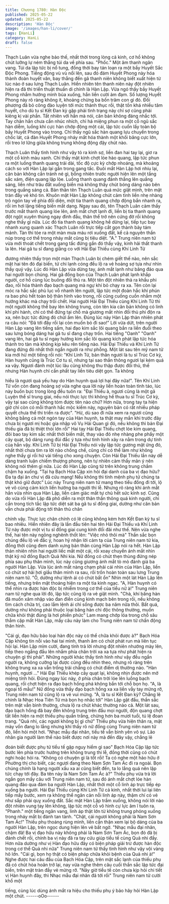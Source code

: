 ```yaml
---
title: Chương 1780: Hàn Độc
published: 2025-05-22
updated: 2025-05-22
description: 'Hàn Độc'
image: '/images/han-li/cover/'
tags: [HanLi]
category: HanLi
draft: false
---
```


Thạch Luân vừa nghe bảo thế, nhất thời trong lòng cả kinh, cơ hồ
không chút lưỡng lự ném thẳng túi da về phía sau.
"Phốc." Một âm thanh ngân vang.
Túi da lập tức bị nổ tung, đồng thời bay tán loạn ra một bầy Huyết
Sắc Độc Phong.
Tiếng động vù vù nổi lên, sau đó đám Huyết Phong này hóa thành
đoàn huyết vân, bay thẳng đến gã thanh niên không biết xuất hiện
từ lúc nào ở sau lưng Thạch Luân.
Hiển nhiên tên thanh niên này đột nhiên hiện ra đã thi triển thuật
thuấn di chính là Hàn Lập.
Vừa ngó thấy bầy Huyết Phong nhắm hướng mình bủa xuống,
hắn liền cười ảm đạm.
Số lượng Huyết Phong này rõ ràng không ít, khoảng chừng ba
bốn trăm con gì đó. Đối phương đã bỏ công đào luyện tới mức
thành thục rồi, thật tốn khá nhiều tâm huyết, cho dù tu sĩ Kết Đan
kỳ gặp phải tình trạng này chỉ sợ cũng phải kiêng kị vài phần.
Tất nhiên với hắn mà nói, căn bản không đáng nhắc tới.
Tay chân hắn chưa cần nhúc nhích, chỉ há miệng phun ra một cỗ
ngũ sắc hàn diễm, luồng khí cực hàn chớp động một cái, lập tức
cuốn lấy toàn bộ bầy Huyết Phong vào trong.
Chỉ thấy ngũ sắc hàn quang lưu chuyển trong chốc lát, cả đàn
Huyết Phong nháy mắt hóa thành một khối băng cực lớn, rồi treo
lơ lững giữa không trung không động đậy chút nào.

Thạch Luân thấy tình hình như vậy tỏ ra kinh sợ, liền đan hai tay
lại, giơ ra một cổ kính màu xanh.
Chỉ thấy mặt kính chợt lóe hào quang, lập tức phun ra một luồng
thanh quang trải dài, tốc độ cực kỳ chớp nhoáng, mà khoảng
cách so với Hàn Lập lại gần trong gang tấc.
Đuôi mắt Hàn Lập hơi nhíu lại, căn bản không cần tránh né gì,
bỗng nhiên trước người hiện lên một tầng sắc xám, điện quang
lập lòe.
Luồng thanh quang đánh thẳng lên quầng sáng, liền như trâu đất
xuống biển mà không thấy chút bóng dáng nào bên trong quầng
sáng cả.
Bản thân tên Thạch Luân quá mức giật mình, trên mặt tràn đầy vẻ
khó tin.
Khuôn mặt Hàn Lập không chút cảm tình liền nhẹ nhàng trỏ ngón
tay về phía đối diện, một tia thanh quang chớp động bắn nhanh
ra, rồi im hơi lặng tiếng biến mất dạng.
Ngay sau đó, tên Thạch Luân cảm thấy trước mắt thanh quang
lóe lên, ánh mắt chợt lạnh đi, liền bị tia thanh quang đột ngột
xuyên thủng ngay đỉnh đầu, thân thể trở nên cứng đờ rồi không
nghe thấy gì nữa.
Lúc đó tia thanh quang không hề dừng lại, tiếp tục bay nhanh
xung quanh xác Thạch Luân rồi trực tiếp cắt gọn thành bảy tám
mảnh.
Tàn thi tóe ra một màn mưa máu rơi xuống đất, kể cả nguyên
thần núp trong cơ thể trong nháy mắt cũng bị tiêu diệt.
"A."
Trung niên nam tử vừa mới thoát chết trong gang tấc đứng gần
đó thấy vậy, kinh hãi thất thanh la lên.
Hai gã tu sĩ đang giằng co với Hải Đại Thiếu cùng Khí Linh Tử

đương nhiên thấy trọn một màn Thạch Luân bị chém giết thế nào,
nên sắc mặt hai tên đó đại biến, tứ chi lạnh cóng đều lộ ra vẻ
hoảng sợ tựa như nhìn thấy quỷ vậy.
Lúc đó Hàn Lập vừa dừng tay, ánh mắt lạnh như băng đảo qua
hai người bọn chúng.
Hai gã đồng bọn của Thạch Luân phát lạnh khắp người, cơ hồ
cùng lúc buông đối thủ ra. Một tên đột nhiên thả ra khẩu phi đao,
rồi hóa thành đạo bạch quang mà ngự khí bỏ chạy ra xa. Tên còn
lại móc ra hắc sắc phù lục vỗ nhanh lên người, lập tức một đoàn
hắc khí phún ra bao phủ hết toàn bộ thân hình vào trong, rồi cũng
cuống cuồn nhắm một hướng khác mà chạy trối chết.
Hai người Hải Đại Thiếu cùng Khí Linh Tử thì một người không
thể bay lên không trung, còn tên kia căn bản không có linh khí phi
hành, chỉ có thể đứng tại chỗ mà giương mắt nhìn đối thủ phi độn
ra xa, nên bực tức đứng đó chửi ầm lên.
Đúng lúc này Hàn Lập thản nhiên phát ra câu nói:
"Đã tới đây rồi lại còn muốn bỏ đi sao!"
Lời vừa dứt, trên người Hàn Lập vang lên tiếng sấm, hai đạo kim
sắc lôi quang bắn ra liền đuổi theo sau lưng bóng dáng hai gã tu
sĩ đang chạy trốn.
Hai tiếng "Oanh" "Oanh" vang lên, hai gã tu sĩ ngay hướng kim
sắc lôi quang kích phát lập tức hóa thành tro tàn mà không kịp
kêu rên tiếng nào.
Hải Đại Thiếu và Khí Linh Tử đang đứng đó nhất thời ngẩn người
ra như phỗng.
Một lát sau tên mỹ nam tử kia mới hừ một tiếng rồi nói:
"Khí Linh Tử, bản thân ngươi là tu sĩ Trúc Cơ kỳ, Hàn huynh cũng
là Trúc Cơ tu sĩ, nhưng tại sao thần thông ngươi lại kém quá xa
vậy. Ngươi đánh một lúc lâu cũng không thu thập được đối thủ,
thế nhưng Hàn huynh chỉ cần phất tay liền tiêu diệt gọn. Ta không

hiểu là ngươi quá yếu hay do Hàn huynh quá lợi hại đây nữa!".
Tên Khí Linh Tử vốn còn đang hoảng sợ vừa nghe qua lời này
liền hoàn toàn tỉnh táo, lúc này buồn bực trong lòng đều tuôn ra:
"Đại Thiếu à, ngươi cũng là một gã Luyện thể sĩ trung giai, nếu nói
thực lực thì không hề thua tu sĩ Trúc Cơ kỳ, vậy tại sao cũng
không tóm được tên nào chứ? Hơn nữa, trong tay ta hiện giờ chỉ
còn có mỗi thanh hắc mộc kiếm này, nguyên bản có rất nhiều
pháp quyết chưa thể thi triển ra được".
"Hừ, dù sao đi nữa xem ra ngươi cũng không bằng cả một ngón
tay của Hàn huynh, ta thật may mắn khi trước đây chưa bị ngươi
mị hoặc gia nhập vô Vụ Hải Quan gì đó, nếu không thì bản Đại
thiếu gia đã bị thiệt thòi lớn rồi" Hai tay Hải Đại Thiếu chợt lóe kim
quang, đôi bao tay kim sắc nhất thời biến mất, thay vào đó nhẹ
nhàng phe phẩy một cây quạt, bộ dáng rung đùi đắc ý tựa như
tình hình xảy ra nằm trong dự tính của hắn vậy.
Khí Linh Tử bị Hải Đại Thiếu nói vậy lập tức gương mặt ửng đỏ,
nhất thời chưa tìm ra lời nào chống chế, cũng chỉ có thể làm như
không nghe thấy gì rồi hừ vài tiếng cho xong chuyện.
Còn Hải Đại Thiếu lần này dễ dàng tranh luận chiếm thượng
phong, nên tự nhiên cảm thấy mãn ý nên không nói thêm gì nữa.
Lúc đó Hàn Lập cũng từ trên không trung chầm chậm hạ xuống.
"Tại hạ Bạch Hóa Cập xin hỏi đại danh của ba vị đạo hữu? Đa tạ
đại ân chư vị đã cứu mạng! Nếu không thì tính mệnh phụ tử
chúng ta thật khó giữ được" Lúc này Trung niên nam tử mang
theo tiểu đồng đi tới, lộ vẻ vô cùng cảm kích liền hướng ba người
thi lễ.
Nhưng rõ ràng khi ánh mắt hắn vừa nhìn qua Hàn Lập, liền cảm
giác mất tự chủ hết sức kính sợ.
Cũng do vừa rồi Hàn Lập đã phô diễn ra một thân thần thông quá
kinh người, chỉ cần trong tích tắc lập tức diệt sát ba gã tu sĩ đồng
giai, dường như căn bản vẫn chưa phải động tới thân thủ chân

chính vậy.
Thực lực chân chính có lẽ cũng không kém hơn Kết Đan kỳ tu sĩ
bao nhiêu.
Hiển nhiên đây là lần đầu tiên hai tên Hải Đại Thiếu và Khí Linh
Tử này được một vị tu sĩ đồng giai cung kính đối đãi như thế.
Nên vừa nghe thế, hai tên này ngông nghênh thốt lên: "Việc nhỏ
thôi mà"
Thần sắc bọn chúng đều lộ vẻ đắc ý, hoan hỷ nhận lời cảm tạ của
Trung niên nam tử kia, đồng thời cũng đem danh xưng bản thân
cùng Hàn Lập nói ra hết.
Hàn Lập thản nhiên nhìn hai người liếc mắt một cái, rồi xoay
chuyển ánh mắt nhìn thật kỹ nữ đồng Bạch Quả Nhi kia.
Nữ đồng có chút thẹn thùng đứng nép phía sau phụ thân mình,
lúc này cũng giương ánh mắt tò mò đánh giá ba người Hàn Lập.
Vừa lúc ánh mắt nàng chạm phải cái nhìn của Hàn Lập, liền có
chút sợ hãi hơi giấu thân mình ra sau, rồi trốn hoàn toàn sau lưng
Trung niên nam tử.
"Ồ, dường như lệnh ái có chút bất ổn" Nhìn một lát Hàn Lập lên
tiếng, nhưng trên mặt thoáng hiện ra một tia kinh ngạc.
"A, Hàn huynh có thể nhìn ra được hàn độc bị nhiễm trong cơ thể
của tiểu nữ à!" Trung niên nam tử nghe qua lời đó, lập tức cũng lộ
ra vẻ giật mình.
"Chà, khí băng hàn đã muốn xâm nhập vào đan điền cùng kinh
mạch bên trong rồi, nếu không tìm cách chữa trị, cao lắm lệnh ái
chỉ sống được ba năm nữa thôi. Bất quá, dường như không phải
thuộc loại băng hàn chi độc thông thường, muốn chữa khỏi thật
đúng là hơi phiền phức" Lam mang chớp lóa trong chỗ sâu thẳm
cặp mắt Hàn Lập, mấy câu này làm cho Trung niên nam tử chấn
động thân hình.

"Cái gì, đạo hữu bảo loại hàn độc này có thể chữa khỏi được à?"
Bạch Hóa Cập không tin nỗi vào hai tai mình, thanh âm có chút
phát run mà liên tục hỏi lại.
Hàn Lập mỉm cười, đang tính trả lời nhưng đột nhiên nhướng mày
lên, tiếp theo ngẩng đầu lên nhắm phía chân trời xa xa tựa như
phát hiện ra chuyện gì thì phải".
Những người khác thấy tình hình như vậy đều ngẩn người ra,
không cưỡng lại được cũng đều nhìn theo, nhưng rõ ràng trên
không trung xa xa vẫn trống trải chẳng có chút điểm dị thường
nào.
"Hàn huynh, ngươi …" Hải Đại Thiếu khép cây quạt lại, không
nhịn được nên mở miệng tính hỏi.
Đúng ngay lúc này, ở phía chân trời lóe lên luồng bạch quang, rồi
chợt hiện ra đạo bạch hồng phá không bắn tới chỗ bọn họ.
"A, là ngoại tổ mẫu!"
Nữ đồng vừa thấy đạo bạch hồng xa xa liền vẫy tay mừng rỡ,
Trung niên nam tử cũng lộ ra vẻ vui mừng.
"À, là tu sĩ Kết Đan kỳ? Chẳng lẽ chính là Nhạc Hoa Tiên Tử mà
bọn họ nhắc tới"
Hàn Lập gật đầu, thần sắc trên mặt vẫn bình thường, chưa lộ ra
chút khác thường nào cả.
Một lát sau, đạo bạch hồng đã bay đến không trung trên đầu mọi
người, độn quang chợt tắt liền hiện ra một thiếu phụ quần trắng,
chừng hơn ba mươi tuổi, tú lệ đoan trang.
"Quả nhi, các ngươi không bị gì chứ" Thiếu phụ vừa hiện thân ra,
mặt mày vốn đang lo lắng nhưng khi thấy rõ nữ đồng cùng Trung
niên nam tử đó, liền hỏi một hơi.
"Nhạc mẫu đại nhân, tiểu tế vẫn bình yên vô sự. Lão nhân gia
người làm thế nào biết được nơi này mà đến đây vậy, chẳng lẽ

đoán biết được phụ tử tiểu tế gặp nguy hiểm gì sao" Bạch Hóa
Cập lập tức bước lên phía trước hướng trên không trung thi lễ,
đồng thời cũng có chút nghi hoặc hỏi ra.
"Không có chuyện gì là tốt rồi! Ta có nghe một hảo hữu ở Phường
thị cho biết, các ngươi đang theo Nam Sơn Tam Ác đi ra ngoài.
Bọn chúng chính là hạng người xấu xa ai cũng biết đến, ta lo lắng
quá nên lập tức chạy tới đây. Ba tên này là Nam Sơn Tam Ác à?"
Thiếu phụ vừa trả lời ngắn gọn mấy câu với Trung niên nam tử,
sau đó ánh mắt chợt lóe hàn quang đảo qua đám ba người Hàn
Lập, nhất thời một cỗ linh áp trực tiếp ép xuống ba người.
Hải Đại Thiếu cùng Khí Linh Tử cả kinh, nhất thời lui lại liên tiếp
mấy bước, xem ra không thể ngăn cản nỗi linh áp này, thậm chí
có vẻ như sắp phải quỵ xuống đất.
Sắc mặt Hàn Lập trầm xuống, không nói lời nào đột nhiên vung
tay lên không, lập tức một cỗ vô hình cự lực âm ĩ tuôn ra.
"Phanh." một tiếng ngân vang, linh áp thật lớn từ không trung
phóng xuống trong nháy mắt bị đánh tan tành.
"Chật, cái ngươi không phải là Nam Sơn Tam Ác!" Thiếu phụ
thoáng rùng mình, liền cẩn thận xem lại bộ dáng của ba người
Hàn Lập, trên ngọc dung hiện lên vẻ bất ngờ.
"Nhạc mẫu đại nhân, chậm đã! Ba vị đạo hữu này không phải là
Nam Sơn Tam Ác, bọn đó đã bị đánh chết rồi, chính ba vị này đã
ra tay cứu giúp tiểu tế cùng Quả nhi đấy. Hơn nữa dường như vị
Hàn đạo hữu đây có biện pháp giải trừ được hàn độc trong cơ thể
Quả nhi nữa" Trung niên nam tử thấy tình hình như vậy vội vàng
hô lớn.
"Cái gì, bọn họ thật có biện pháp chữa khỏi bệnh của Quả nhi à!"
Nghe được hai câu đầu của Bạch Hóa Cập, trên mặt sắc lạnh của
thiếu phụ đã có chút hòa hoãn trở lại, nay vừa nghe thêm câu cuối
thần sắc lập tức đại biến, trên mặt tràn đầy vẻ mừng rỡ.
"Nãy giờ tiểu tế còn chưa kịp hỏi chi tiết vị Hàn huynh đây, thì
Nhạc mẫu đại nhân đã tới rồi" Trung niên nam tử cười khổ một

tiếng, cùng lúc dùng ánh mắt ra hiệu cho thiếu phụ ý bảo hãy hỏi
Hàn Lập một chút.
------oOo------
